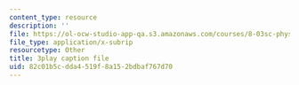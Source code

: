 ```yaml
---
content_type: resource
description: ''
file: https://ol-ocw-studio-app-qa.s3.amazonaws.com/courses/8-03sc-physics-iii-vibrations-and-waves-fall-2016/82c01b5cdda4519f8a152bdbaf767d70_4ysFC9vd3GE.vtt
file_type: application/x-subrip
resourcetype: Other
title: 3play caption file
uid: 82c01b5c-dda4-519f-8a15-2bdbaf767d70
---
```

